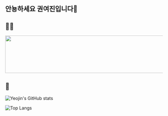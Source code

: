 ## 안뇽하세요 권여진입니다👋

<!--
**Kwonyeojiny/Kwonyeojiny** is a ✨ _special_ ✨ repository because its `README.md` (this file) appears on your GitHub profile.

Here are some ideas to get you started:

- 🔭 I’m currently working on ...
- 🌱 I’m currently learning ...
- 👯 I’m looking to collaborate on ...
- 🤔 I’m looking for help with ...
- 💬 Ask me about ...
- 📫 How to reach me: ...
- 😄 Pronouns: ...
- ⚡ Fun fact: ...
-->

## 🏃‍♀️
<a href="https://github.com/devxb/gitanimals">
  <img src="https://render.gitanimals.org/lines/{Kwonyeojiny}?pet-id=1" width="1000" height="120"/>
</a>



## :bell:
![Yeojin's GitHub stats](https://github-readme-stats.vercel.app/api?username=Kwonyeojiny&show_icons=true&theme=graywhite)

![Top Langs](https://github-readme-stats.vercel.app/api/top-langs/?username=Kwonyeojiny&layout=compact)
